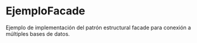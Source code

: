 EjemploFacade
=============

Ejemplo de implementación del patrón estructural facade para conexión a múltiples bases de datos.
